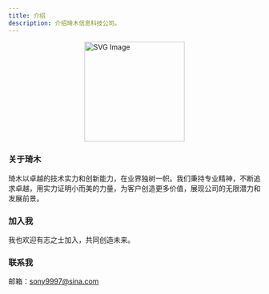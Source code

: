 ```yaml
---
title: 介绍
description: 介绍琦木信息科技公司。
---
```



<div style="display: flex; justify-content: center;">
  <img src="/favicon.svg" width="200" height="200" alt="SVG Image">
</div>

### 关于琦木

琦木以卓越的技术实力和创新能力，在业界独树一帜。我们秉持专业精神，不断追求卓越，用实力证明小而美的力量，为客户创造更多价值，展现公司的无限潜力和发展前景。

### 加入我

我也欢迎有志之士加入，共同创造未来。

### 联系我
邮箱：[sony9997@sina.com](mailto:sony9997@sina.com)